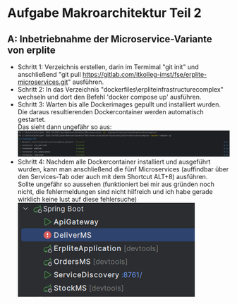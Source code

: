 # Aufgabe Makroarchitektur Teil 2

## A: Inbetriebnahme der Microservice-Variante von erplite

- Schritt 1: Verzeichnis erstellen, darin im Termimal "git init" und anschließend "git pull https://gitlab.com/itkolleg-imst/fse/erplite-microservices.git" ausführen.
- Schritt 2: In das Verzeichnis "dockerfiles\erpliteinfrastructurecomplex" wechseln und dort den Befehl 'docker compose up' ausführen.
- Schritt 3: Warten bis alle Dockerimages gepullt und installiert wurden. Die daraus resultierenden Dockercontainer werden automatisch gestartet.<br>Das sieht dann ungefähr so aus:<br><img src="screenshots\dockercomposecmd.PNG"/>
- Schritt 4: Nachdem alle Dockercontainer installiert und ausgeführt wurden, kann man anschließend die fünf Microservices (auffindbar über den Services-Tab oder auch mit dem Shortcut ALT+8) ausführen.<br>Sollte ungefähr so aussehen (funktioniert bei mir aus gründen noch nicht, die fehlermeldungen sind nicht hilfreich und ich habe gerade wirklich keine lust auf diese fehlersuche)<br><img src="screenshots/services_wont_start.png">
